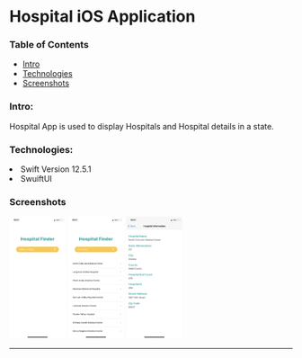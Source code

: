 # Hospital iOS Application

### Table of Contents
* [Intro](#Intro)
* [Technologies](#technologies)
* [Screenshots](#screenshots)


### Intro:
Hospital App is used to display Hospitals and Hospital details in a state.
    
### Technologies:
  <li> Swift Version 12.5.1
  <li> SwuiftUI
   
### Screenshots

    
<p float="left">
  <img src="./Screenshots/hospitalView.PNG" width="100" />
  <img src="./Screenshots/hospitalRow.PNG" width="100" /> 
  <img src="./Screenshots/hospitalDetail.PNG" width="100" />
</p>
 </ol>
 
   
 
   
 ---

